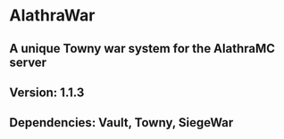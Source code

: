# AlathraWar
## A unique Towny war system for the AlathraMC server
## Version: 1.1.3
## Dependencies: Vault, Towny, SiegeWar

